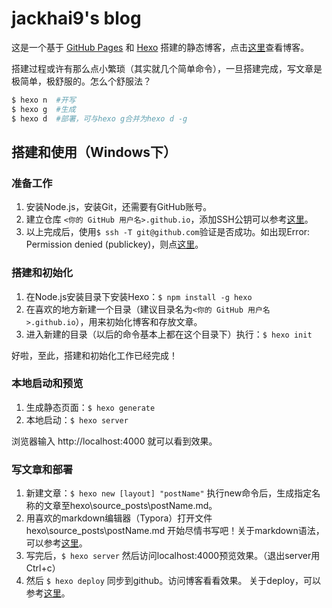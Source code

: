 # jackhai9's blog

这是一个基于 [GitHub Pages](https://pages.github.com/) 和 [Hexo](https://hexo.io/zh-cn/) 搭建的静态博客，点击[这里](https://jackhai9.github.io)查看博客。

搭建过程或许有那么点小繁琐（其实就几个简单命令），一旦搭建完成，写文章是极简单，极舒服的。怎么个舒服法？

```bash
$ hexo n  #开写
$ hexo g  #生成
$ hexo d  #部署，可与hexo g合并为hexo d -g
```

## 搭建和使用（Windows下）

### 准备工作
1. 安装Node.js，安装Git，还需要有GitHub账号。
2. 建立仓库 `<你的 GitHub 用户名>.github.io`，添加SSH公钥可以参考[这里](https://docs.github.com/zh/authentication/connecting-to-github-with-ssh)。
3. 以上完成后，使用`$ ssh -T git@github.com`验证是否成功。如出现Error: Permission denied (publickey)，则点[这里](https://docs.github.com/zh/authentication/troubleshooting-ssh/error-permission-denied-publickey)。

### 搭建和初始化
1. 在Node.js安装目录下安装Hexo：`$ npm install -g hexo`
2. 在喜欢的地方新建一个目录（建议目录名为`<你的 GitHub 用户名>.github.io`），用来初始化博客和存放文章。
3. 进入新建的目录（以后的命令基本上都在这个目录下）执行：`$ hexo init`

好啦，至此，搭建和初始化工作已经完成！

### 本地启动和预览
1. 生成静态页面：`$ hexo generate`
2. 本地启动：`$ hexo server`

浏览器输入 http://localhost:4000 就可以看到效果。

### 写文章和部署
1. 新建文章：`$ hexo new [layout] "postName"` 执行new命令后，生成指定名称的文章至hexo\source_posts\postName.md。
2. 用喜欢的markdown编辑器（Typora）打开文件 hexo\source_posts\postName.md 开始尽情书写吧！关于markdown语法，可以参考[这里](https://markdown.com.cn/editor/)。
3. 写完后，`$ hexo server`  然后访问localhost:4000预览效果。（退出server用Ctrl+c）
4. 然后 `$ hexo deploy` 同步到github。访问博客看看效果。 关于deploy，可以参考[这里](https://hexo.io/zh-cn/docs/commands#deploy)。


